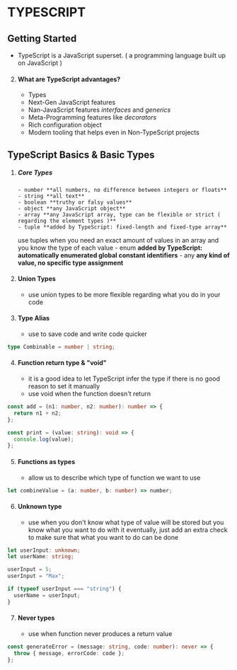# TYPESCRIPT

## Getting Started

- TypeScript is a JavaScript superset. ( a programming language built up on JavaScript )

2. #### What are TypeScript advantages?
   - Types
   - Next-Gen JavaScript features
   - Nan-JavaScript features _interfaces_ and _generics_
   - Meta-Programming features like _decorators_
   - Rich configuration object
   - Modern tooling that helps even in Non-TypeScript projects

## TypeScript Basics & Basic Types

1.  ##### Core Types

        - number **all numbers, no difference between integers or floats**
        - string **all text**
        - boolean **truthy or falsy values**
        - object **any JavaScript object**
        - array **any JavaScript array, type can be flexible or strict ( regarding the element types )**
        - tuple **added by TypeScript: fixed-length and fixed-type array**

    use tuples when you need an exact amount of values in an array and you know the type of each value - enum **added by TypeScript: automatically enumerated global constant identifiers** - any **any kind of value, no specific type assignment**

2.  #### Union Types

    - use union types to be more flexible regarding what you do in your code

3.  #### Type Alias
    - use to save code and write code quicker

```ts
type Combinable = number | string;
```

4. #### Function return type & "void"
   - it is a good idea to let TypeScript infer the type if there is no good reason to set it manually
   - use void when the function doesn't return

```ts
const add = (n1: number, n2: number): number => {
  return n1 + n2;
};

const print = (value: string): void => {
  console.log(value);
};
```

5. #### Functions as types
   - allow us to describe which type of function we want to use

```ts
let combineValue = (a: number, b: number) => number;
```

6. #### Unknown type
   - use when you don't know what type of value will be stored but you know what you want to do with it eventually, just add an extra check to make sure that what you want to do can be done

```ts
let userInput: unknown;
let userName: string;

userInput = 5;
userInput = "Max";

if (typeof userInput === "string") {
  userName = userInput;
}
```

7. #### Never types
   - use when function never produces a return value

```ts
const generateError = (message: string, code: number): never => {
  throw { message, errorCode: code };
};
```
